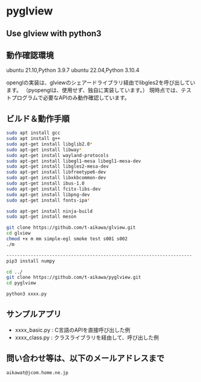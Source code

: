 # pyglview

## Use glview with python3

## 動作確認環境

ubuntu 21.10,Python 3.9.7
ubuntu 22.04,Python 3.10.4

openglの実装は、glviewのシェアードライブラリ経由でlibgles2を呼び出しています。
（pyopenglは、使用せず、独自に実装しています。）
現時点では、テストプログラムで必要なAPIのみ動作確認しています。

## ビルド＆動作手順

```bash
sudo apt install gcc
sudo apt install g++
sudo apt-get install libglib2.0*
sudo apt-get install libway*
sudo apt-get install wayland-protocols
sudo apt-get install libegl1-mesa libegl1-mesa-dev
sudo apt-get install libgles2-mesa-dev
sudo apt-get install libfreetype6-dev
sudo apt-get install libxkbcommon-dev
sudo apt-get install ibus-1.0
sudo apt-get install fcitx-libs-dev
sudo apt-get install libpng-dev
sudo apt-get install fonts-ipa*

sudo apt-get install ninja-build
sudo apt-get install meson

git clone https://github.com/t-aikawa/glview.git
cd glview
chmod +x m mm simple-egl smoke test s001 s002
./m

---------------------------------------------------------------------
pip3 install numpy

cd ../
git clone https://github.com/t-aikawa/pyglview.git
cd pyglview

python3 xxxx.py
```

## サンプルアプリ

- xxxx_basic.py : C言語のAPIを直接呼び出した例
- xxxx_class.py : クラスライブラリを経由して、呼び出した例

## 問い合わせ等は、以下のメールアドレスまで

```
aikawat@jcom.home.ne.jp
```
